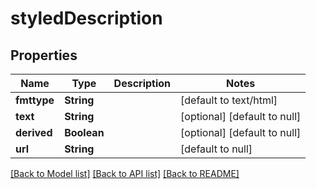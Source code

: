# styledDescription
## Properties

Name | Type | Description | Notes
------------ | ------------- | ------------- | -------------
**fmttype** | **String** |  | [default to text/html]
**text** | **String** |  | [optional] [default to null]
**derived** | **Boolean** |  | [optional] [default to null]
**url** | **String** |  | [default to null]

[[Back to Model list]](../README.md#documentation-for-models) [[Back to API list]](../README.md#documentation-for-api-endpoints) [[Back to README]](../README.md)

